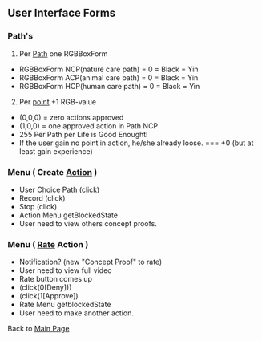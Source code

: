 ## User Interface Forms

### Path's 
1. Per [Path](../Path/README.md) one RGBBoxForm
- RGBBoxForm NCP(nature care path) = 0 = Black = Yin
- RGBBoxForm ACP(animal care path) = 0 = Black = Yin
- RGBBoxForm HCP(human care path) = 0 = Black = Yin

2. Per [point](../OdicPoints/README.md) +1 RGB-value
- (0,0,0) = zero actions approved
- (1,0,0) = one approved action in Path NCP
- 255 Per Path per Life is Good Enought!
- If the user gain no point in action, he/she already loose. === +0 (but at least gain experience)
  
### Menu ( Create [Action](../../../Tao/Yin/1/Logic/Challenge/Play/Actions.md) )
- User Choice Path (click)
- Record (click)
- Stop (click)
- Action Menu getBlockedState
- User need to view others concept proofs.

### Menu ( [Rate](../Rating/README.md) Action )
- Notification? (new "Concept Proof" to rate)
- User need to view full video
- Rate button comes up
- (click(0[Deny]))
- (click(1[Approve])
- Rate Menu getblockedState
- User need to make another action.
  
Back to [Main Page](../../../EN_EN/README.md)